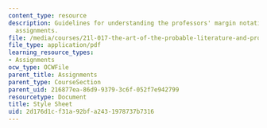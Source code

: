 ```yaml
---
content_type: resource
description: Guidelines for understanding the professors' margin notations on written
  assignments.
file: /media/courses/21l-017-the-art-of-the-probable-literature-and-probability-spring-2008/2d176d1cf31a92bfa2431978737b7316_kibel_stylesheet.pdf
file_type: application/pdf
learning_resource_types:
- Assignments
ocw_type: OCWFile
parent_title: Assignments
parent_type: CourseSection
parent_uid: 216877ea-86d9-9379-3c6f-052f7e942799
resourcetype: Document
title: Style Sheet
uid: 2d176d1c-f31a-92bf-a243-1978737b7316
---
```

